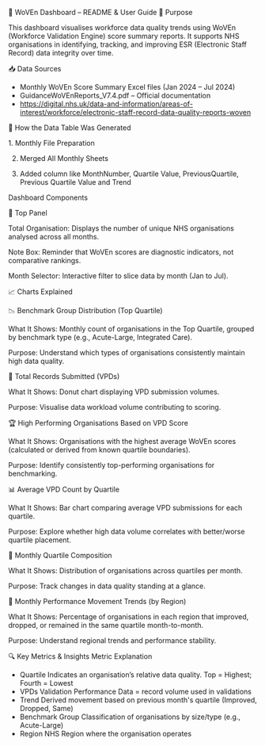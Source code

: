 📘 WoVEn Dashboard – README & User Guide
🧭 Purpose

This dashboard visualises workforce data quality trends using WoVEn (Workforce Validation Engine) score summary reports. It supports NHS organisations in identifying, tracking, and improving ESR (Electronic Staff Record) data integrity over time.

📥 Data Sources
- Monthly WoVEn Score Summary Excel files (Jan 2024 – Jul 2024)
- GuidanceWoVEnReports_V7.4.pdf – Official documentation
- https://digital.nhs.uk/data-and-information/areas-of-interest/workforce/electronic-staff-record-data-quality-reports-woven

🧱 How the Data Table Was Generated

1️. Monthly File Preparation

2. Merged All Monthly Sheets
   
3. Added column like MonthNumber, Quartile Value, PreviousQuartile, Previous Quartile Value and Trend

Dashboard Components

🔢 Top Panel

Total Organisation: Displays the number of unique NHS organisations analysed across all months.

Note Box: Reminder that WoVEn scores are diagnostic indicators, not comparative rankings.

Month Selector: Interactive filter to slice data by month (Jan to Jul).

📈 Charts Explained

📉 Benchmark Group Distribution (Top Quartile)

What It Shows: Monthly count of organisations in the Top Quartile, grouped by benchmark type (e.g., Acute-Large, Integrated Care).

Purpose: Understand which types of organisations consistently maintain high data quality.

🍩 Total Records Submitted (VPDs)

What It Shows: Donut chart displaying VPD submission volumes.

Purpose: Visualise data workload volume contributing to scoring.

🏆 High Performing Organisations Based on VPD Score

What It Shows: Organisations with the highest average WoVEn scores (calculated or derived from known quartile boundaries).

Purpose: Identify consistently top-performing organisations for benchmarking.

📊 Average VPD Count by Quartile

What It Shows: Bar chart comparing average VPD submissions for each quartile.

Purpose: Explore whether high data volume correlates with better/worse quartile placement.

🧱 Monthly Quartile Composition

What It Shows: Distribution of organisations across quartiles per month.

Purpose: Track changes in data quality standing at a glance.

🔄 Monthly Performance Movement Trends (by Region)

What It Shows: Percentage of organisations in each region that improved, dropped, or remained in the same quartile month-to-month.

Purpose: Understand regional trends and performance stability.

🔍 Key Metrics & Insights
Metric	Explanation
- Quartile	Indicates an organisation’s relative data quality. Top = Highest; Fourth = Lowest
- VPDs	Validation Performance Data = record volume used in validations
- Trend	Derived movement based on previous month's quartile (Improved, Dropped, Same)
- Benchmark Group	Classification of organisations by size/type (e.g., Acute-Large)
- Region	NHS Region where the organisation operates
